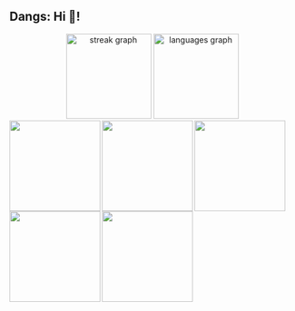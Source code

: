 <h2 align="left">Dangs: Hi 👋!</h2>

<div align="center">
  <img src="https://streak-stats.demolab.com?user=dtsang2001&locale=en&mode=daily&theme=material-palenight&hide_border=true&border_radius=5&card_width=500" height="150" alt="streak graph"  />
  <img src="https://github-readme-stats.vercel.app/api/top-langs?username=dtsang2001&locale=en&hide_title=false&layout=compact&card_width=500&langs_count=5&theme=material-palenight&hide_border=true" height="150" alt="languages graph"  />
</div>

<div align="center">
  <img align="left" height="160" src="https://i.imgflip.com/9caila.gif"  />
  <img align="left" height="160" src="https://i.imgflip.com/9caisf.gif"  />
  <img align="left" height="160" src="https://i.imgflip.com/9caila.gif"  />
  <img align="left" height="160" src="https://i.imgflip.com/9caisf.gif"  />
  <img align="left" height="160" src="https://i.imgflip.com/9caila.gif"  />
</div>
